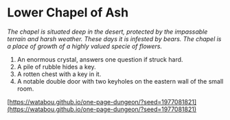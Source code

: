 # Lower Chapel of Ash

_The chapel is situated deep in the desert, protected by the impassable terrain and harsh weather. These days it is infested by bears. The chapel is a place of growth of a highly valued specie of flowers._

1. An enormous crystal, answers one question if struck hard.
2. A pile of rubble hides a key.
3. A rotten chest with a key in it.
4. A notable double door with two keyholes on the eastern wall of the small room.

[https://watabou.github.io/one-page-dungeon/?seed=1977081821](https://watabou.github.io/one-page-dungeon/?seed=1977081821)
